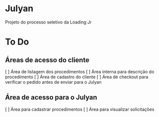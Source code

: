 # Julyan
Projeto do processo seletivo da Loading Jr

# To Do

## Áreas de acesso do cliente

[ ] Área de listagem dos procedimentos
[ ] Área interna para descrição do procedimento
[ ] Área de cadastro do cliente
[ ] Área de checkout para verificar o pedido antes de enviar para o Julyan

## Área de acesso para o Julyan

[ ] Área para cadastrar procedimentos
[ ] Área para visualizar solicitações
